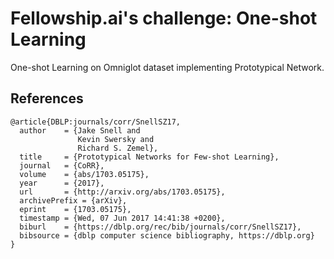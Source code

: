 # Fellowship.ai's challenge: One-shot Learning

One-shot Learning on Omniglot dataset implementing Prototypical Network.

## References

```
@article{DBLP:journals/corr/SnellSZ17,
  author    = {Jake Snell and
               Kevin Swersky and
               Richard S. Zemel},
  title     = {Prototypical Networks for Few-shot Learning},
  journal   = {CoRR},
  volume    = {abs/1703.05175},
  year      = {2017},
  url       = {http://arxiv.org/abs/1703.05175},
  archivePrefix = {arXiv},
  eprint    = {1703.05175},
  timestamp = {Wed, 07 Jun 2017 14:41:38 +0200},
  biburl    = {https://dblp.org/rec/bib/journals/corr/SnellSZ17},
  bibsource = {dblp computer science bibliography, https://dblp.org}
}
```
